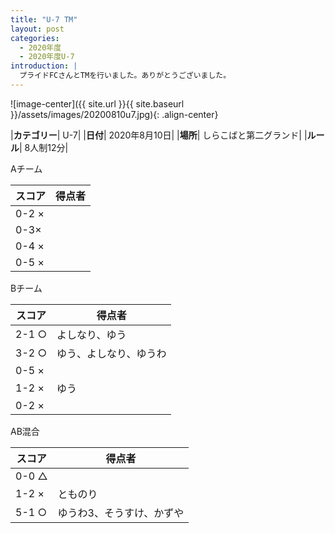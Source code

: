 ```yaml
---
title: "U-7 TM"
layout: post
categories:
  - 2020年度
  - 2020年度U-7
introduction: |
  プライドFCさんとTMを行いました。ありがとうございました。  
---
```


![image-center]({{ site.url }}{{ site.baseurl }}/assets/images/20200810u7.jpg){: .align-center}


|**カテゴリー**| U-7|
|**日付**| 2020年8月10日|
|**場所**| しらこばと第二グランド|
|**ルール**| 8人制12分|

Aチーム

|スコア|得点者|
|---|----|
|0-2 ×||
|0-3×||
|0-4 ×||
|0-5 ×||

Bチーム

|スコア|得点者|
|---|----|
|2-1 ○|よしなり、ゆう|
|3-2 ○|ゆう、よしなり、ゆうわ|
|0-5 ×||
|1-2 ×|ゆう|
|0-2 ×||

AB混合

|スコア|得点者|
|---|----|
|0-0 △||
|1-2 ×|とものり|
|5-1 ○|ゆうわ3、そうすけ、かずや|
